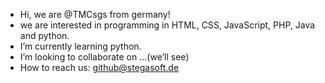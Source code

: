 - Hi, we are @TMCsgs from germany!
- we are interested in programming in HTML, CSS, JavaScript, PHP, Java and python.
- I’m currently learning python.
- I’m looking to collaborate on ...(we’ll see)
- How to reach us: github@stegasoft.de

<!---
TMCsgs/TMCsgs is a ✨ special ✨ repository because its `README.md` (this file) appears on your GitHub profile.
You can click the Preview link to take a look at your changes.
--->
